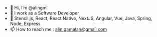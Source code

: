 - 👋 Hi, I’m @alingml
- 👀 I work as a Software Developer
- 🌱 Stencil.js, React, React Native, NextJS, Angular, Vue, Java, Spring, Node, Express
- 📫 How to reach me : alin.gamalan@gmail.com

<!---
alingml/alingml is a ✨ special ✨ repository because its `README.md` (this file) appears on your GitHub profile.
You can click the Preview link to take a look at your changes.
--->
